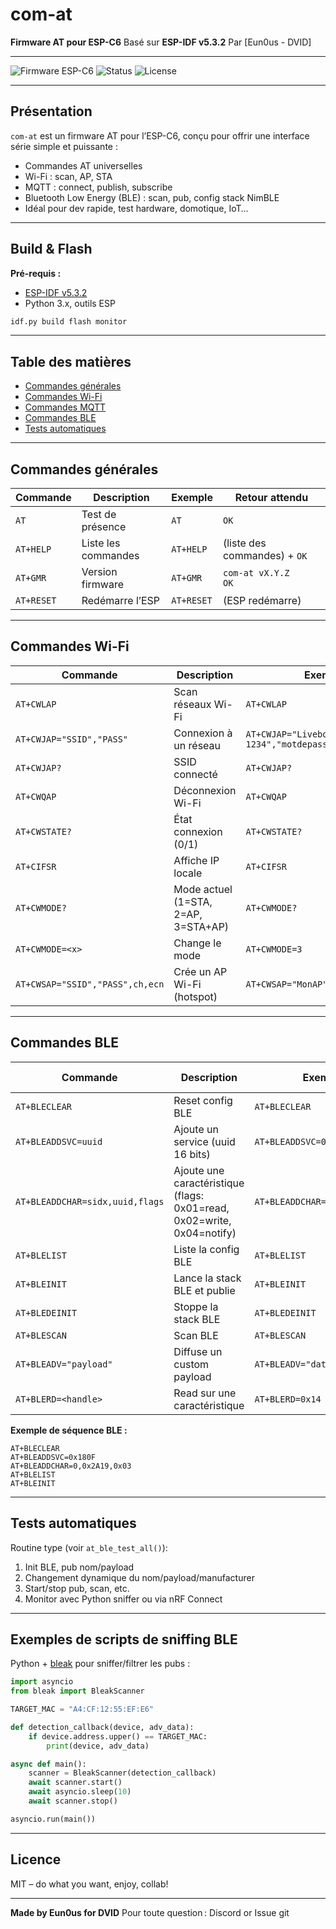 # com-at

**Firmware AT pour ESP-C6**
Basé sur **ESP-IDF v5.3.2**
Par \[Eun0us - DVID]

---

![Firmware ESP-C6](https://img.shields.io/badge/firmware-esp--idf%20v5.3.2-blue)
![Status](https://img.shields.io/badge/status-alpha-lightgrey)
![License](https://img.shields.io/badge/license-MIT-green)

---

## Présentation

`com-at` est un firmware AT pour l’ESP-C6, conçu pour offrir une interface série simple et puissante :

* Commandes AT universelles
* Wi-Fi : scan, AP, STA
* MQTT : connect, publish, subscribe
* Bluetooth Low Energy (BLE) : scan, pub, config stack NimBLE
* Idéal pour dev rapide, test hardware, domotique, IoT…

---

## Build & Flash

**Pré-requis :**

* [ESP-IDF v5.3.2](https://docs.espressif.com/projects/esp-idf/en/v5.3.2/esp32/get-started/)
* Python 3.x, outils ESP

```sh
idf.py build flash monitor
```

---

## Table des matières

* [Commandes générales](#commandes-générales)
* [Commandes Wi-Fi](#commandes-wi-fi)
* [Commandes MQTT](#commandes-mqtt)
* [Commandes BLE](#commandes-ble)
* [Tests automatiques](#tests-automatiques)

---

## Commandes générales

| Commande   | Description         | Exemple    | Retour attendu               |
| ---------- | ------------------- | ---------- | ---------------------------- |
| `AT`       | Test de présence    | `AT`       | `OK`                         |
| `AT+HELP`  | Liste les commandes | `AT+HELP`  | (liste des commandes) + `OK` |
| `AT+GMR`   | Version firmware    | `AT+GMR`   | `com-at vX.Y.Z`<br>`OK`      |
| `AT+RESET` | Redémarre l’ESP     | `AT+RESET` | (ESP redémarre)              |

---

## Commandes Wi-Fi

| Commande                        | Description                         | Exemple                                | Retour attendu                                           |
| ------------------------------- | ----------------------------------- | -------------------------------------- | -------------------------------------------------------- |
| `AT+CWLAP`                      | Scan réseaux Wi-Fi                  | `AT+CWLAP`                             | `+CWLAP:(3,"Livebox",-42,"A0:20:A6:7C:42:13",1)`<br>`OK` |
| `AT+CWJAP="SSID","PASS"`        | Connexion à un réseau               | `AT+CWJAP="Livebox-1234","motdepasse"` | `OK` ou `ERROR`                                          |
| `AT+CWJAP?`                     | SSID connecté                       | `AT+CWJAP?`                            | `+CWJAP:"Livebox-1234"`<br>`OK`                          |
| `AT+CWQAP`                      | Déconnexion Wi-Fi                   | `AT+CWQAP`                             | `OK`                                                     |
| `AT+CWSTATE?`                   | État connexion (0/1)                | `AT+CWSTATE?`                          | `+CWSTATE:1`<br>`OK` ou `+CWSTATE:0`<br>`OK`             |
| `AT+CIFSR`                      | Affiche IP locale                   | `AT+CIFSR`                             | `+CIFSR:"192.168.1.42"`<br>`OK`                          |
| `AT+CWMODE?`                    | Mode actuel (1=STA, 2=AP, 3=STA+AP) | `AT+CWMODE?`                           | `+CWMODE:3`<br>`OK`                                      |
| `AT+CWMODE=<x>`                 | Change le mode                      | `AT+CWMODE=3`                          | `OK`                                                     |
| `AT+CWSAP="SSID","PASS",ch,ecn` | Crée un AP Wi-Fi (hotspot)          | `AT+CWSAP="MonAP","12345678",5,3`      | `OK`                                                     |

---

## Commandes BLE

| Commande                        | Description                                                            | Exemple                       | Retour attendu |
| ------------------------------- | ---------------------------------------------------------------------- | ----------------------------- | -------------- |
| `AT+BLECLEAR`                   | Reset config BLE                                                       | `AT+BLECLEAR`                 | `OK`           |
| `AT+BLEADDSVC=uuid`             | Ajoute un service (uuid 16 bits)                                       | `AT+BLEADDSVC=0x180F`         | `OK`           |
| `AT+BLEADDCHAR=sidx,uuid,flags` | Ajoute une caractéristique (flags: 0x01=read, 0x02=write, 0x04=notify) | `AT+BLEADDCHAR=0,0x2A19,0x03` | `OK`           |
| `AT+BLELIST`                    | Liste la config BLE                                                    | `AT+BLELIST`                  | (liste) + `OK` |
| `AT+BLEINIT`                    | Lance la stack BLE et publie                                           | `AT+BLEINIT`                  | `OK`           |
| `AT+BLEDEINIT`                  | Stoppe la stack BLE                                                    | `AT+BLEDEINIT`                | `OK`           |
| `AT+BLESCAN`                    | Scan BLE                                                               | `AT+BLESCAN`                  | (résultats)    |
| `AT+BLEADV="payload"`           | Diffuse un custom payload                                              | `AT+BLEADV="data"`            | `OK`           |
| `AT+BLERD=<handle>`             | Read sur une caractéristique                                           | `AT+BLERD=0x14`               | (donnée lue)   |


**Exemple de séquence BLE :**

```
AT+BLECLEAR
AT+BLEADDSVC=0x180F
AT+BLEADDCHAR=0,0x2A19,0x03
AT+BLELIST
AT+BLEINIT
```

---

## Tests automatiques

Routine type (voir `at_ble_test_all()`):

1. Init BLE, pub nom/payload
2. Changement dynamique du nom/payload/manufacturer
3. Start/stop pub, scan, etc.
4. Monitor avec Python sniffer ou via nRF Connect

---

## Exemples de scripts de sniffing BLE

Python + [bleak](https://github.com/hbldh/bleak) pour sniffer/filtrer les pubs :

```python
import asyncio
from bleak import BleakScanner

TARGET_MAC = "A4:CF:12:55:EF:E6"

def detection_callback(device, adv_data):
    if device.address.upper() == TARGET_MAC:
        print(device, adv_data)

async def main():
    scanner = BleakScanner(detection_callback)
    await scanner.start()
    await asyncio.sleep(10)
    await scanner.stop()

asyncio.run(main())
```

---

## Licence

MIT – do what you want, enjoy, collab!

---

**Made by Eun0us for DVID**
Pour toute question : Discord or Issue git
